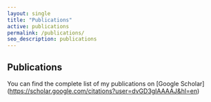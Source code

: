 ```yaml
---
layout: single
title: "Publications"
active: publications
permalink: /publications/
seo_description: publications
---
```


Publications
------------
You can find the complete list of my publications on \[Google Scholar\](https://scholar.google.com/citations?user=dvGD3gIAAAAJ&hl=en)

<!---
* <span>1. </span> Algebraic theorem of evolution by spatial sorting. <br>
**Goel, N.** <br>
_bioRxiv_ | [\[link\]](https://doi.org/10.1101/2021.09.20.461092)

* <span>2. </span> An empiricist’s guide to using ecological theory. <br>
  Grainger T.N., Senthilnathan A., Ke P., Barbour M.A., Jones N.T., DeLong J.P., Otto S.P., O’Connor M.I., Coblentz K.E., **Goel N.**, Sakarchi J., Szojka M.C., Levine J.M. and Germain R.M. (2022) <br>
 _The American Naturalist, 199 (1), 1-20_ | [\[link\]](https://www.journals.uchicago.edu/doi/abs/10.1086/717206)

* <span>3. </span> The mismatch between range and niche limits due to source-sink dynamics can be greater than species mean dispersal distance. <br>
 **Goel, N.**, & Keitt, T. H. (2022). <br>
 _The American Naturalist, 200:3, 448-455_ | [\[ESA Talk\]](https://www.nikunjgoel.com/) | [\[ASN Talk\]](https://youtu.be/nWCGPcdZEZE) | [\[link\]](https://www.journals.uchicago.edu/doi/abs/10.1086/720420?journalCode=an)

* <span>4. </span> Scale Invariance in the Spatial-Dynamics of Biological Invasions. <br>
 Liebhold, A., Keitt, T. H., **Goel, N.**, & Bertelsmeier, C. (2020) <br>
 _NeoBiota 62:269-277_ | [\[link\]](https://neobiota.pensoft.net/article/53213/)

* <span>5. </span> Dispersal limitation and fire feedbacks maintain mesic savannas in Madagascar. <br>
  **Goel, N.**, Vleck, E. S. V, Aleman, J. C, & Staver, A. C. (2020) <br>
 _Ecology 101(12):e03177_ | [\[link\]](https://esajournals.onlinelibrary.wiley.com/doi/abs/10.1002/ecy.3177)

* <span>6. </span> Dispersal increases the resilience of tropical savanna and forest distributions. <br>
  **Goel, N.**, Guttal, V., Levin, S. A, & Staver, A. C. (2020) <br>
 _The American Naturalist, 195 (5), 833-850_ | [\[link\]](https://www.journals.uchicago.edu/doi/10.1086/708270)

* <span>7. </span> Lack of Critical Slowing Down Suggests that Financial Meltdowns Are Not Critical Transitions, yet Rising Variability Could Signal Systemic Risk. <br>
  Guttal, V., Raghavendra, S., **Goel, N.,**, & Hoarau, Q. (2016). \*Equal contributors <br>
 _PLOS One 11, e0144198_ | [\[link\]](https://journals.plos.org/plosone/article/authors?id=10.1371/journal.pone.0144198) | [\[shiny\]](https://www.nikunjgoel.com/shiny)
--->
